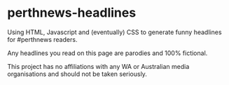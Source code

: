 # perthnews-headlines
Using HTML, Javascript and (eventually) CSS to generate funny headlines for #perthnews readers.

Any headlines you read on this page are parodies and 100% fictional.

This project has no affiliations with any WA or Australian media organisations and should not be taken seriously.
